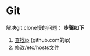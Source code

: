 # Git
解决git clone慢的问题：
**步骤如下** 
1. [查找ip](https://www.ipaddress.com/) (github.com的ip)
2. 修改/etc/hosts文件

